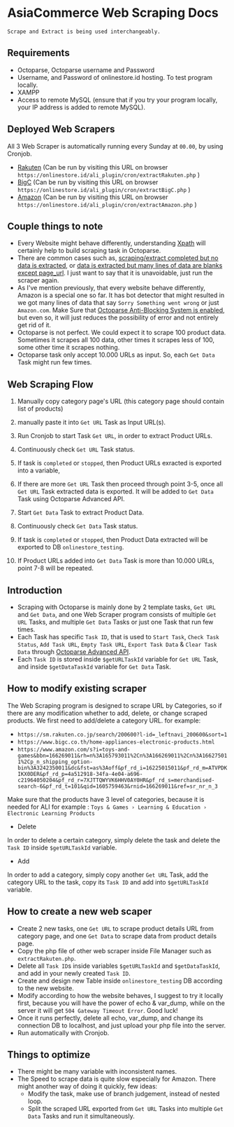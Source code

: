 # AsiaCommerce Web Scraping Docs

    Scrape and Extract is being used interchangeably.

## Requirements

- Octoparse, Octoparse username and Password
- Username, and Password of onlinestore.id hosting.
  To test program locally.
- XAMPP
- Access to remote MySQL (ensure that if you try your program locally, your IP address is added to remote MySQL).

## Deployed Web Scrapers

All 3 Web Scraper is automatically running every Sunday at `00.00`, by using Cronjob.

- [Rakuten](https://sm.rakuten.co.jp/) (Can be run by visiting this URL on browser `https://onlinestore.id/ali_plugin/cron/extractRakuten.php` )
- [BigC](https://www.bigc.co.th/) (Can be run by visiting this URL on browser `https://onlinestore.id/ali_plugin/cron/extractBigC.php` )
- [Amazon](https://www.amazon.com/) (Can be run by visiting this URL on browser `https://onlinestore.id/ali_plugin/cron/extractAmazon.php` )

## Couple things to note

- Every Website might behave differently, understanding [Xpath](https://www.octoparse.com/tutorial-7/xpath) will certainly help to build scraping task in Octoparse.
- There are common cases such as, [scraping/extract completed but no data is extracted](https://www.octoparse.com/tutorial-7/octoparse-stops-and-no-data-extracted), or [data is extracted but many lines of data are blanks except page_url](https://www.octoparse.com/tutorial-7/get-no-data-even-i-do-see-it-in-workflow). I just want to say that it is unavoidable, just run the scraper again.
- As I've mention previously, that every website behave differently, Amazon is a special one so far. It has bot detector that might resulted in we got many lines of data that say `Sorry Something went wrong` or just `Amazon.com`. Make Sure that [Octoparse Anti-Blocking System is enabled](https://helpcenter.octoparse.com/hc/en-us/articles/360031224172-Octoparse-Anti-Blocking-Settings), but even so, it will just reduces the possibility of error and not entirely get rid of it.
- Octoparse is not perfect. We could expect it to scrape 100 product data. Sometimes it scrapes all 100 data, other times it scrapes less of 100, some other time it scrapes nothing.
- Octoparse task only accept 10.000 URLs as input. So, each `Get Data` Task might run few times.

## Web Scraping Flow

1. Manually copy category page's URL (this category page should contain list of products)
2. manually paste it into `Get URL` Task as Input URL(s).

3. Run Cronjob to start Task `Get URL`, in order to extract Product URLs.
4. Continuously check `Get URL` Task status.
5. If task is `completed` or `stopped`, then Product URLs exracted is exported into a variable,
6. If there are more `Get URL` Task then proceed through point 3-5, once all `Get URL` Task extracted data is exported. It will be added to `Get Data` Task using Octoparse Advanced API.
7. Start `Get Data` Task to extract Product Data.
8. Continuously check `Get Data` Task status.
9. If task is `completed` or `stopped`, then Product Data extracted will be exported to DB `onlinestore_testing`.
10. If Product URLs added into `Get Data` Task is more than 10.000 URLs, point 7-8 will be repeated.

## Introduction

- Scraping with Octoparse is mainly done by 2 template tasks, `Get URL` and `Get Data`, and one Web Scraper program consists of multiple `Get URL` Tasks, and multiple `Get Data` Tasks or just one Task that run few times.
- Each Task has specific `Task ID`, that is used to `Start Task`, `Check Task Status`, `Add Task URL`, `Empty Task URL`, `Export Task Data` & `Clear Task Data` through [Octoparse Advanced API](http://advancedapi.octoparse.com/help).
- Each `Task ID` is stored inside `$getURLTaskId` variable for `Get URL` Task, and inside `$getDataTaskId` variable for `Get Data` Task.

## How to modify existing scraper

The Web Scraping program is designed to scrape URL by Categories, so if there are any modification whether to add, delete, or change scraped products. We first need to add/delete a category URL.
for example:

- `https://sm.rakuten.co.jp/search/200600?l-id=_leftnavi_200600&sort=1`
- `https://www.bigc.co.th/home-appliances-electronic-products.html`
- `https://www.amazon.com/s?i=toys-and-games&bbn=166269011&rh=n%3A165793011%2Cn%3A166269011%2Cn%3A166275011%2Cp_n_shipping_option-bin%3A3242350011&dc&fst=as%3Aoff&pf_rd_i=16225015011&pf_rd_m=ATVPDKIKX0DER&pf_rd_p=4a512918-34fa-4e04-a696-c21964050204&pf_rd_r=7XJTTQWYVK6HHV0AY0HR&pf_rd_s=merchandised-search-6&pf_rd_t=101&qid=1605759463&rnid=166269011&ref=sr_nr_n_3`

Make sure that the products have 3 level of categories, because it is needed for ALI
for example : `Toys & Games › Learning & Education › Electronic Learning Products`

- Delete

In order to delete a certain category, simply delete the task and delete the `Task ID` inside `$getURLTaskId` variable.

- Add

In order to add a category, simply copy another `Get URL` Task, add the category URL to the task, copy its `Task ID` and add into `$getURLTaskId` variable.

## How to create a new web scaper

- Create 2 new tasks, one `Get URL` to scrape product details URL from category page, and one `Get Data` to scrape data from product details page.
- Copy the php file of other web scraper inside File Manager such as `extractRakuten.php`.
- Delete all `Task ID`s inside variables `$getURLTaskId` and `$getDataTaskId`, and add in your newly created `Task ID`.
- Create and design new Table inside `onlinestore_testing` DB according to the new website.
- Modify according to how the website behaves, I suggest to try it locally first, because you will have the power of echo & var_dump, while on the server it will get `504 Gateway Timeout Error`. Good luck!
- Once it runs perfectly, delete all echo, var_dump, and change its connection DB to localhost, and just upload your php file into the server.
- Run automatically with Cronjob.

## Things to optimize

- There might be many variable with inconsistent names.
- The Speed to scrape data is quite slow especially for Amazon. There might another way of doing it quickly, few ideas:
  - Modify the task, make use of branch judgement, instead of nested loop.
  - Split the scraped URL exported from `Get URL` Tasks into multiple `Get Data` Tasks and run it simultaneously.
